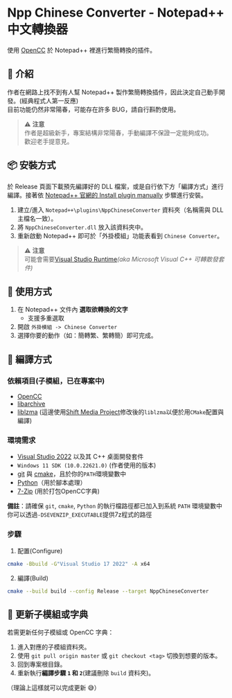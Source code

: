 # Npp Chinese Converter - Notepad++ 中文轉換器

使用 [OpenCC](https://github.com/BYVoid/OpenCC) 於 Notepad++ 裡進行繁簡轉換的插件。


## 📖 介紹

作者在網路上找不到有人幫 Notepad++ 製作繁簡轉換插件，因此決定自己動手開發。(經典程式人第一反應)  
目前功能仍然非常陽春，可能存在許多 BUG，請自行斟酌使用。

> ⚠️ **注意**  
> 作者是超級新手，專案結構非常陽春，手動編譯不保證一定能夠成功。  
> 歡迎老手提意見。

## 📦 安裝方式

於 Release 頁面下載預先編譯好的 DLL 檔案，或是自行依下方「編譯方式」進行編譯。接著依 [Notepad++ 官網的 Install plugin manually](https://npp-user-manual.org/docs/plugins/#install-plugin-manually) 步驟進行安裝。

1. 建立/進入 `Notepad++\plugins\NppChineseConverter` 資料夾（名稱需與 DLL 主檔名一致）。
2. 將 `NppChineseConverter.dll` 放入該資料夾中。
3. 重新啟動 Notepad++ 即可於「外掛模組」功能表看到 `Chinese Converter`。

> ⚠️ **注意**  
> 可能會需要[Visual Studio Runtime](https://learn.microsoft.com/zh-tw/cpp/windows/latest-supported-vc-redist?view=msvc-170#visual-studio-2015-2017-2019-and-2022)*(aka Microsoft Visual C++ 可轉散發套件)*


## 🚀 使用方式

1. 在 Notepad++ 文件內 **選取欲轉換的文字**  
   - 支援多重選取
2. 開啟 `外掛模組 -> Chinese Converter`  
3. 選擇你要的動作（如：簡轉繁、繁轉簡）即可完成。  

## 🔨 編譯方式

### 依賴項目(子模組，已在專案中)
- [OpenCC](https://github.com/BYVoid/OpenCC)
- [libarchive](https://github.com/libarchive/libarchive)
- [liblzma](https://github.com/ShiftMediaProject/liblzma) (這邊使用[Shift Media Project](https://github.com/ShiftMediaProject)修改後的`liblzma`以便於用`CMake`配置與編譯)

### 環境需求
- [Visual Studio 2022](https://visualstudio.microsoft.com/) 以及其 C++ 桌面開發套件
- `Windows 11 SDK (10.0.22621.0)` (作者使用的版本)  
- [git](https://git-scm.com/downloads/win) 與 [cmake](https://cmake.org/)，且於你的`PATH`環境變數中
- [Python](https://www.python.org/)（用於腳本處理）
- [7-Zip](https://www.7-zip.org/) (用於打包OpenCC字典)

**備註**：請確保 `git`, `cmake`, `Python` 的執行檔路徑都已加入到系統 `PATH` 環境變數中  
你可以透過`-DSEVENZIP_EXECUTABLE`提供7z程式的路徑

### 步驟
1. 配置(Configure)  
```bash
cmake -Bbuild -G"Visual Studio 17 2022" -A x64
```
2. 編譯(Build)
```bash
cmake --build build --config Release --target NppChineseConverter
```

## 🔄 更新子模組或字典
若需更新任何子模組或 OpenCC 字典：
  1. 進入對應的子模組資料夾。
  2. 使用 `git pull origin master` 或 `git checkout <tag>` 切換到想要的版本。
  3. 回到專案根目錄。
  4. 重新執行**編譯步驟 `1` 和 `2`**(建議刪除 `build` 資料夾)。  
  
  （理論上這樣就可以完成更新 😅）
